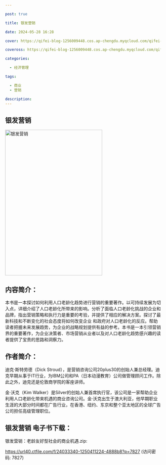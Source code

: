 ```yaml
---

post: true

title: 银发营销

date: 2024-05-28 16:28

cover: https://qifei-blog-1256009448.cos.ap-chengdu.myqcloud.com/qifei-blog/65eedb809f345e8d03a280e4.jpg

coveross: https://qifei-blog-1256009448.cos.ap-chengdu.myqcloud.com/qifei-blog/65eedb809f345e8d03a280e4.jpg

categories:

  - 经济管理

tags:

  - 商业
  - 营销

description:
---
```


## 银发营销
<img alt="银发营销 " class="aligncenter loaded" data-was-processed="true" decoding="async" fetchpriority="high" height="471" src="https://qifei-blog-1256009448.cos.ap-chengdu.myqcloud.com/qifei-blog/65eedb809f345e8d03a280e4.jpg" style="cursor: zoom-in;" width="314"/>

## 内容简介：

本书是一本探讨如何利用人口老龄化趋势进行营销的重要著作。以可持续发展为切入点，详细介绍了人口老龄化所带来的影响。分析了面临人口老龄化挑战的企业和品牌，指出营销策略和执行力是重要的考验，并提供了相应的解决方案。探讨了最新科技和不断变化的社会态度将如何改变企业 和政府对人口老龄化的反应。帮助读者把握未来发展趋势，为企业的战略规划提供有益的参考。本书是一本引领营销界的重要著作，为企业决策者、市场营销从业者以及对人口老龄化趋势感兴趣的读者提供了宝贵的思路和洞察力。

## 作者简介：

迪克·斯特劳德（Dick Stroud），是营销咨询公司20plus30的创始人兼总经理。迪克早期从事于IT行业，为IBM公司和PA（日本动漫教育）公司做管理顾问工作。除此之外，迪克还是伦敦商学院的客座讲师。

金·沃克（Kim Walker）是Silver的创始人兼首席执行官，该公司是一家帮助企业利用人口老龄化带来机遇的商业咨询公司。金·沃克出生于澳大利亚，他早期职业生涯的大部分时间都在广告行业，在香港、纽约、东京和整个亚太地区的全球广告公司担任高级管理职位。

## 银发营销 电子书下载：



银发营销：老龄友好型社会的商业机遇.zip: 

https://url40.ctfile.com/f/24033340-1250411224-4888b8?p=7827 (访问密码: 7827)
